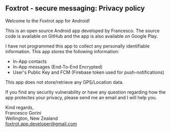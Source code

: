 ## Foxtrot - secure messaging: Privacy policy

Welcome to the Foxtrot app for Android!

This is an open source Android app developed by Francesco. The source code is available on GitHub and the app is also available on Google Play.

I have not programmed this app to collect any personally identifiable information. 
This app stores the following information:

- In-App contacts
- In-App messages (End-To-End Encrypted)
- User's Public Key and FCM (Firebase token used for push-notifications) 

This app does not store/retrieve any GPS/Location data.

If you find any security vulnerability or have any question regarding how the app protectes your privacy, please send me an email and I will help you.

Kind regards,  
Francesco Gorini  
Wellington, New Zealand  
foxtrot.app.developer@gmail.com  